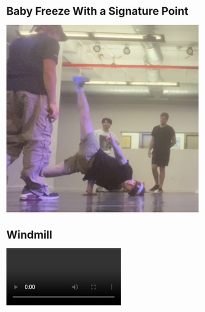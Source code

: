 # Baby Freeze With a Signature Point
![baby freeze](/freeze.jpg)

# Windmill
![windmill](/windmill.MOV)
